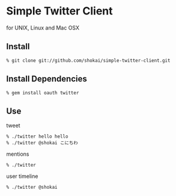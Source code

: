 Simple Twitter Client
=====================
for UNIX, Linux and Mac OSX


Install
-------

    % git clone git://github.com/shokai/simple-twitter-client.git


Install Dependencies
--------------------

    % gem install oauth twitter


Use
---

tweet

    % ./twitter hello hello
    % ./twitter @shokai こにちわ


mentions

    % ./twitter


user timeline

    % ./twitter @shokai
